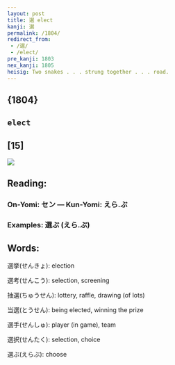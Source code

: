 ```yaml
---
layout: post
title: 選 elect
kanji: 選
permalink: /1804/
redirect_from:
 - /選/
 - /elect/
pre_kanji: 1803
nex_kanji: 1805
heisig: Two snakes . . . strung together . . . road.
---
```


## {1804}

## `elect`

## [15]

<div class="stroke"><img src="E981B8.png" /></div>

## Reading:

### On-Yomi: セン &mdash; Kun-Yomi: えら.ぶ

### Examples: 選ぶ (えら.ぶ)

## Words:

選挙(せんきょ): election

選考(せんこう): selection, screening

抽選(ちゅうせん): lottery, raffle, drawing (of lots)

当選(とうせん): being elected, winning the prize

選手(せんしゅ): player (in game), team

選択(せんたく): selection, choice

選ぶ(えらぶ): choose
